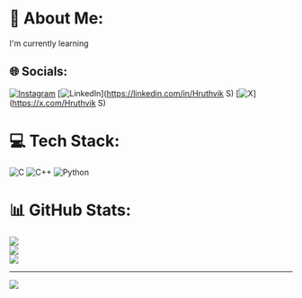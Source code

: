 # 💫 About Me:
I'm currently learning


## 🌐 Socials:
[![Instagram](https://img.shields.io/badge/Instagram-%23E4405F.svg?logo=Instagram&logoColor=white)](https://instagram.com/hruthvik_s06) [![LinkedIn](https://img.shields.io/badge/LinkedIn-%230077B5.svg?logo=linkedin&logoColor=white)](https://linkedin.com/in/Hruthvik S) [![X](https://img.shields.io/badge/X-black.svg?logo=X&logoColor=white)](https://x.com/Hruthvik S) 

# 💻 Tech Stack:
![C](https://img.shields.io/badge/c-%2300599C.svg?style=for-the-badge&logo=c&logoColor=white) ![C++](https://img.shields.io/badge/c++-%2300599C.svg?style=for-the-badge&logo=c%2B%2B&logoColor=white) ![Python](https://img.shields.io/badge/python-3670A0?style=for-the-badge&logo=python&logoColor=ffdd54)
# 📊 GitHub Stats:
![](https://github-readme-stats.vercel.app/api?username=Hru20806&theme=tokyonight&hide_border=false&include_all_commits=true&count_private=true)<br/>
![](https://nirzak-streak-stats.vercel.app/?user=Hru20806&theme=tokyonight&hide_border=false)<br/>
![](https://github-readme-stats.vercel.app/api/top-langs/?username=Hru20806&theme=tokyonight&hide_border=false&include_all_commits=true&count_private=true&layout=compact)

---
[![](https://visitcount.itsvg.in/api?id=Hru20806&icon=0&color=0)](https://visitcount.itsvg.in)

<!-- Proudly created with GPRM ( https://gprm.itsvg.in ) -->
